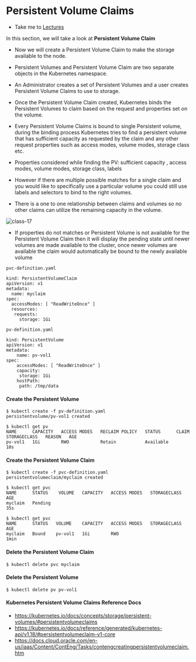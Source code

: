 # Persistent Volume Claims

  - Take me to [Lectures](https://kodekloud.com/courses/certified-kubernetes-administrator-with-practice-tests/lectures/9808277)

In this section, we will take a look at **Persistent Volume Claim**

- Now we will create a Persistent Volume Claim to make the storage available to the node.
- Persistent Volumes and Persistent Volume Claim are two separate objects in the Kubernetes namespace.
- An Administrator creates a set of Persistent Volumes and a user creates Persistent Volume Claims to use to storage.
- Once the Persistent Volume Claim created, Kubernetes binds the Persistent Volumes to claim based on the request and properties set on the volume.

- Every Persistent Volume Claims is bound to single Persistent volume, during the binding process Kubernetes tries to find a persistent volume that has sufficient capacity as requested by the claim and any other request properties such as access modes, volume modes, storage class etc. 

- Properties considered while finding the PV: sufficient capacity , access modes, volume modes, storage class, labels

- However if there are multiple possible matches for a single claim and you would like to specifically use a particular volume you could still use labels and selectors to bind to the right volumes.

- There is a one to one relationship between claims and volumes so no other claims can utilize the remaining capacity in the volume.

![class-17](../../images/class17.PNG)

- If properties do not matches or Persistent Volume is not available for the Persistent Volume Claim then it will display the pending state until newer volumes are made available to the cluster, once newer volumes are available the claim would automatically be bound to the newly available volume

```
pvc-definition.yaml

kind: PersistentVolumeClaim
apiVersion: v1
metadata:
  name: myclaim
spec:
  accessModes: [ "ReadWriteOnce" ]
  resources:
   requests:
     storage: 1Gi
```

```
pv-definition.yaml

kind: PersistentVolume
apiVersion: v1
metadata:
    name: pv-vol1
spec:
    accessModes: [ "ReadWriteOnce" ]
    capacity:
     storage: 1Gi
    hostPath:
     path: /tmp/data
```

#### Create the Persistent Volume

```
$ kubectl create -f pv-definition.yaml
persistentvolume/pv-vol1 created

$ kubectl get pv
NAME      CAPACITY   ACCESS MODES   RECLAIM POLICY   STATUS      CLAIM   STORAGECLASS   REASON   AGE
pv-vol1   1Gi        RWO            Retain           Available                                   10s
```


#### Create the Persistent Volume Claim

```
$ kubectl create -f pvc-definition.yaml
persistentvolumeclaim/myclaim created

$ kubectl get pvc
NAME      STATUS    VOLUME   CAPACITY   ACCESS MODES   STORAGECLASS   AGE
myclaim   Pending                                                     35s

$ kubectl get pvc
NAME      STATUS   VOLUME    CAPACITY   ACCESS MODES   STORAGECLASS   AGE
myclaim   Bound    pv-vol1   1Gi        RWO                           1min

```

#### Delete the Persistent Volume Claim

```
$ kubectl delete pvc myclaim
```

#### Delete the Persistent Volume

```
$ kubectl delete pv pv-vol1
```


#### Kubernetes Persistent Volume Claims Reference Docs

- https://kubernetes.io/docs/concepts/storage/persistent-volumes/#persistentvolumeclaims
- https://kubernetes.io/docs/reference/generated/kubernetes-api/v1.18/#persistentvolumeclaim-v1-core
- https://docs.cloud.oracle.com/en-us/iaas/Content/ContEng/Tasks/contengcreatingpersistentvolumeclaim.htm
